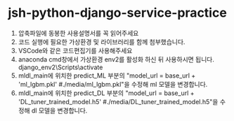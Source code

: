 # jsh-python-django-service-practice

1. 압축파일에 동봉한 사용설명서를 꼭 읽어주세요
2. 코드 실행에 필요한 가상환경 및 라이브러리를 함께 첨부했습니다.
3. VSCode와 같은 코드편집기를 사용해주세요
4. anaconda cmd창에서 가상환경 env2를 활성화 하신 뒤 사용하시면 됩니다. django_env2\Scripts\activate
5. mldl_main에 위치한 predict_ML 부분의 "model_url = base_url + 'ml_lgbm.pkl' #./media/ml_lgbm.pkl"을 수정해 ml 모델을 변경합니다.
6. mldl_main에 위치한 predict_DL 부분의 "model_url = base_url + 'DL_tuner_trained_model.h5' #./media/DL_tuner_trained_model.h5"을 수정해 dl 모델을 변경합니다.
